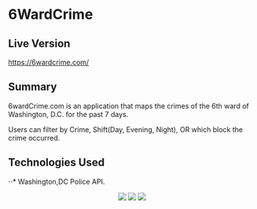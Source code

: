 # 6WardCrime

## Live Version 
<https://6wardcrime.com/>

## Summary
6wardCrime.com is an application that maps the crimes of the 6th ward of Washington, D.C. for the past 7 days. 

Users can filter by Crime, Shift(Day, Evening, Night), OR which block the crime occurred. 

## Technologies Used

⋅⋅* Washington,DC Police API. 

<p align="center">
  <img src="https://images.opencollective.com/bootstrap/72d6b5d/logo/256.png">
  <img src="https://cdn.iconscout.com/icon/free/png-256/vuejs-3-1175070.png">
  <img src="https://arnoldkouya.com/wp-content/uploads/2019/10/codenevisan-leafletjs.gif">
</p>
